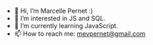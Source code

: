 - 👋 Hi, I’m Marcelle Pernet :)
- 👀 I’m interested in JS and SQL.
- 🌱 I’m currently learning JavaScript.
- 📫 How to reach me: mevpernet@gmail.com
